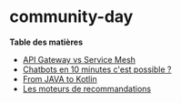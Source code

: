 # community-day

**Table des matières**

 - [API Gateway vs Service Mesh](api/README.md)
 - [Chatbots en 10 minutes c'est possible ?](chatbot/README.md)
 - [From JAVA to Kotlin](kotlin/README.md)
 - [Les moteurs de recommandations](machine-learning/README.md)
